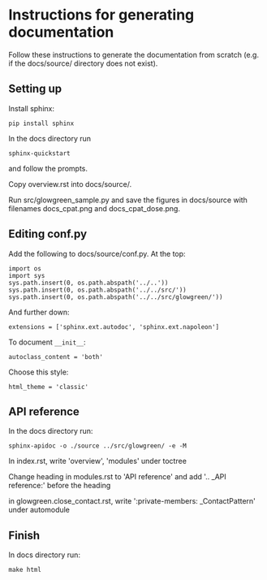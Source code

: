 # Instructions for generating documentation

Follow these instructions to generate the documentation from scratch (e.g. if the docs/source/ directory does not exist).

## Setting up

Install sphinx:

    pip install sphinx

In the docs directory run

    sphinx-quickstart

and follow the prompts.

Copy overview.rst into docs/source/.

Run src/glowgreen_sample.py and save the figures in docs/source with filenames docs_cpat.png and docs_cpat_dose.png.

## Editing conf.py
Add the following to docs/source/conf.py.
At the top:

    import os
    import sys
    sys.path.insert(0, os.path.abspath('../..'))
    sys.path.insert(0, os.path.abspath('../../src/'))
    sys.path.insert(0, os.path.abspath('../../src/glowgreen/'))

And further down:

    extensions = ['sphinx.ext.autodoc', 'sphinx.ext.napoleon']

To document `__init__`:

    autoclass_content = 'both'

Choose this style:

    html_theme = 'classic'

## API reference

In the docs directory run:

    sphinx-apidoc -o ./source ../src/glowgreen/ -e -M

In index.rst, write 'overview', 'modules' under toctree

Change heading in modules.rst to 'API reference'
and add '.. _API reference:' before the heading

in glowgreen.close_contact.rst, write ':private-members: _ContactPattern' under automodule

## Finish

In docs directory run:

    make html
